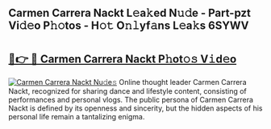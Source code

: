## Carmen Carrera Nackt L𝚎a𝚔ed N𝚞𝚍e - Part-pzt Vi𝚍𝚎o P𝚑𝚘tos - H𝚘𝚝 O𝚗𝚕yf𝚊ns L𝚎a𝚔s 6SYWV

# <h2><a href="http://kfdl4x.oniu.top/?m=Carmen+Carrera+Nackt">🔗👉 🔴 Carmen Carrera Nackt P𝚑ot𝚘𝚜 V𝚒d𝚎o</a></h2>

[![Carmen Carrera Nackt Nu𝚍e𝚜](https://i.imgur.com/0qMVB7G.gif)](http://kfdl4x.oniu.top/?m=Carmen+Carrera+Nackt)
Online thought leader Carmen Carrera Nackt, recognized for sharing dance and lifestyle content, consisting of performances and personal vlogs. The public persona of Carmen Carrera Nackt is defined by its openness and sincerity, but the hidden aspects of his personal life remain a tantalizing enigma.  
